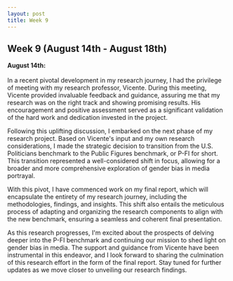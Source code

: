 ```yaml
---
layout: post
title: Week 9
---
```


## Week 9 (August 14th - August 18th)

**August 14th:** <br/>  
In a recent pivotal development in my research journey, I had the privilege of meeting with my research professor, Vicente. During this meeting, Vicente provided invaluable feedback and guidance, assuring me that my research was on the right track and showing promising results. His encouragement and positive assessment served as a significant validation of the hard work and dedication invested in the project.

Following this uplifting discussion, I embarked on the next phase of my research project. Based on Vicente's input and my own research considerations, I made the strategic decision to transition from the U.S. Politicians benchmark to the Public Figures benchmark, or P-FI for short. This transition represented a well-considered shift in focus, allowing for a broader and more comprehensive exploration of gender bias in media portrayal.

With this pivot, I have commenced work on my final report, which will encapsulate the entirety of my research journey, including the methodologies, findings, and insights. This shift also entails the meticulous process of adapting and organizing the research components to align with the new benchmark, ensuring a seamless and coherent final presentation.

As this research progresses, I'm excited about the prospects of delving deeper into the P-FI benchmark and continuing our mission to shed light on gender bias in media. The support and guidance from Vicente have been instrumental in this endeavor, and I look forward to sharing the culmination of this research effort in the form of the final report. Stay tuned for further updates as we move closer to unveiling our research findings.
